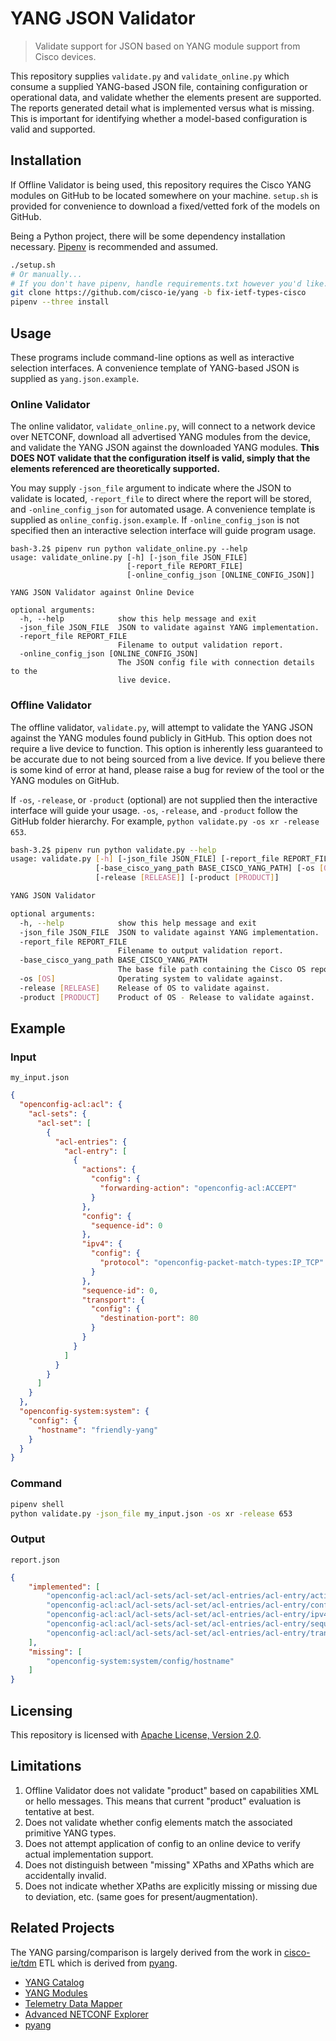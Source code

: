 # YANG JSON Validator
> Validate support for JSON based on YANG module support from Cisco devices.

This repository supplies `validate.py` and `validate_online.py` which consume a supplied YANG-based JSON file, containing configuration or operational data, and validate whether the elements present are supported. The reports generated detail what is implemented versus what is missing. This is important for identifying whether a model-based configuration is valid and supported.

## Installation
If Offline Validator is being used, this repository requires the Cisco YANG modules on GitHub to be located somewhere on your machine. `setup.sh` is provided for convenience to download a fixed/vetted fork of the models on GitHub.

Being a Python project, there will be some dependency installation necessary. [Pipenv](https://docs.pipenv.org/en/latest/#install-pipenv-today) is recommended and assumed.

```bash
./setup.sh
# Or manually...
# If you don't have pipenv, handle requirements.txt however you'd like.
git clone https://github.com/cisco-ie/yang -b fix-ietf-types-cisco
pipenv --three install
```

## Usage
These programs include command-line options as well as interactive selection interfaces. A convenience template of YANG-based JSON is supplied as `yang.json.example`.

### Online Validator
The online validator, `validate_online.py`, will connect to a network device over NETCONF, download all advertised YANG modules from the device, and validate the YANG JSON against the downloaded YANG modules. __This DOES NOT validate that the configuration itself is valid, simply that the elements referenced are theoretically supported.__

You may supply `-json_file` argument to indicate where the JSON to validate is located, `-report_file` to direct where the report will be stored, and `-online_config_json` for automated usage. A convenience template is supplied as `online_config.json.example`. If `-online_config_json` is not specified then an interactive selection interface will guide program usage.

```
bash-3.2$ pipenv run python validate_online.py --help
usage: validate_online.py [-h] [-json_file JSON_FILE]
                          [-report_file REPORT_FILE]
                          [-online_config_json [ONLINE_CONFIG_JSON]]

YANG JSON Validator against Online Device

optional arguments:
  -h, --help            show this help message and exit
  -json_file JSON_FILE  JSON to validate against YANG implementation.
  -report_file REPORT_FILE
                        Filename to output validation report.
  -online_config_json [ONLINE_CONFIG_JSON]
                        The JSON config file with connection details to the
                        live device.
```

### Offline Validator
The offline validator, `validate.py`, will attempt to validate the YANG JSON against the YANG modules found publicly in GitHub. This option does not require a live device to function. This option is inherently less guaranteed to be accurate due to not being sourced from a live device. If you believe there is some kind of error at hand, please raise a bug for review of the tool or the YANG modules on GitHub.

 If `-os`, `-release`, or `-product` (optional) are not supplied then the interactive interface will guide your usage. `-os`, `-release`, and `-product` follow the GitHub folder hierarchy. For example, `python validate.py -os xr -release 653`.

```bash
bash-3.2$ pipenv run python validate.py --help
usage: validate.py [-h] [-json_file JSON_FILE] [-report_file REPORT_FILE]
                   [-base_cisco_yang_path BASE_CISCO_YANG_PATH] [-os [OS]]
                   [-release [RELEASE]] [-product [PRODUCT]]

YANG JSON Validator

optional arguments:
  -h, --help            show this help message and exit
  -json_file JSON_FILE  JSON to validate against YANG implementation.
  -report_file REPORT_FILE
                        Filename to output validation report.
  -base_cisco_yang_path BASE_CISCO_YANG_PATH
                        The base file path containing the Cisco OS repo files.
  -os [OS]              Operating system to validate against.
  -release [RELEASE]    Release of OS to validate against.
  -product [PRODUCT]    Product of OS - Release to validate against.
```

## Example

### Input
`my_input.json`
```json
{
  "openconfig-acl:acl": {
    "acl-sets": {
      "acl-set": [
        {
          "acl-entries": {
            "acl-entry": [
              {
                "actions": {
                  "config": {
                    "forwarding-action": "openconfig-acl:ACCEPT"
                  }
                },
                "config": {
                  "sequence-id": 0
                },
                "ipv4": {
                  "config": {
                    "protocol": "openconfig-packet-match-types:IP_TCP"
                  }
                },
                "sequence-id": 0,
                "transport": {
                  "config": {
                    "destination-port": 80
                  }
                }
              }
            ]
          }
        }
      ]
    }
  },
  "openconfig-system:system": {
    "config": {
      "hostname": "friendly-yang"
    }
  }
}
```

### Command
```bash
pipenv shell
python validate.py -json_file my_input.json -os xr -release 653
```

### Output
`report.json`
```json
{
    "implemented": [
        "openconfig-acl:acl/acl-sets/acl-set/acl-entries/acl-entry/actions/config/forwarding-action",
        "openconfig-acl:acl/acl-sets/acl-set/acl-entries/acl-entry/config/sequence-id",
        "openconfig-acl:acl/acl-sets/acl-set/acl-entries/acl-entry/ipv4/config/protocol",
        "openconfig-acl:acl/acl-sets/acl-set/acl-entries/acl-entry/sequence-id",
        "openconfig-acl:acl/acl-sets/acl-set/acl-entries/acl-entry/transport/config/destination-port"
    ],
    "missing": [
        "openconfig-system:system/config/hostname"
    ]
}
```

## Licensing
This repository is licensed with [Apache License, Version 2.0](LICENSE).

## Limitations
1. Offline Validator does not validate "product" based on capabilities XML or hello messages. This means that current "product" evaluation is tentative at best.
2. Does not validate whether config elements match the associated primitive YANG types.
3. Does not attempt application of config to an online device to verify actual implementation support.
4. Does not distinguish between "missing" XPaths and XPaths which are accidentally invalid.
5. Does not indicate whether XPaths are explicitly missing or missing due to deviation, etc. (same goes for present/augmentation).

## Related Projects
The YANG parsing/comparison is largely derived from the work in [cisco-ie/tdm](https://github.com/cisco-ie/tdm) ETL which is derived from [pyang](https://github.com/mbj4668/pyang).
* [YANG Catalog](https://yangcatalog.org/)
* [YANG Modules](https://github.com/YangModels/yang)
* [Telemetry Data Mapper](https://github.com/cisco-ie/tdm)
* [Advanced NETCONF Explorer](https://github.com/cisco-ie/anx)
* [pyang](https://github.com/mbj4668/pyang)
